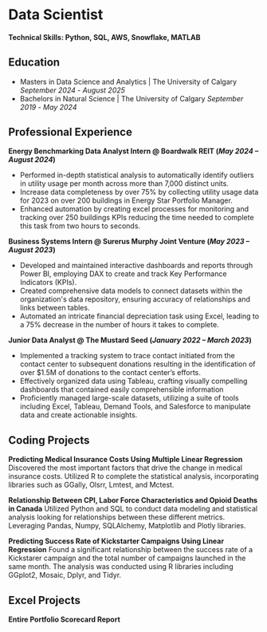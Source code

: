 # Data Scientist

#### Technical Skills: Python, SQL, AWS, Snowflake, MATLAB

## Education							       		
- Masters in Data Science and Analytics | The University of Calgary _September 2024_ - _August 2025_ 	 			        		
- Bachelors in Natural Science | The University of Calgary _September 2019_ - _May 2024_ 

## Professional Experience
**Energy Benchmarking Data Analyst Intern @ Boardwalk REIT  (_May 2024 – August 2024_)**
- Performed in-depth statistical analysis to automatically identify outliers in utility usage per month across more than 7,000 distinct units.
- Increase data completeness by over 75% by collecting utility usage data for 2023 on over 200 buildings in Energy Star Portfolio Manager.
- Enhanced automation by creating excel processes for monitoring and tracking over 250 buildings KPIs reducing the time needed to complete this task from two hours to seconds.

**Business Systems Intern @ Surerus Murphy Joint Venture  (_May 2023 – August 2023_)**
- Developed and maintained interactive dashboards and reports through Power BI, employing DAX to create and track Key Performance Indicators (KPIs).
- Created comprehensive data models to connect datasets within the organization's data repository, ensuring accuracy of relationships and links between tables.
- Automated an intricate financial depreciation task using Excel, leading to a 75% decrease in the number of hours it takes to complete.

**Junior Data Analyst @ The Mustard Seed   (_January 2022 – March 2023_)**
- Implemented a tracking system to trace contact initiated from the contact center to subsequent donations resulting in the identification of over $1.5M of donations to the contact center’s efforts.
- Effectively organized data using Tableau, crafting visually compelling dashboards that contained easily comprehensible information
- Proficiently managed large-scale datasets, utilizing a suite of tools including Excel, Tableau, Demand Tools, and Salesforce to manipulate data and create actionable insights.

## Coding Projects

**Predicting Medical Insurance Costs Using Multiple Linear Regression**
Discovered the most important factors that drive the change in medical insurance costs. Utilized R to complete the statistical analysis, incorporating libraries such as GGally, Olsrr, Lmtest, and Mctest. 

**Relationship Between CPI, Labor Force Characteristics and Opioid Deaths in Canada**
Utilized Python and SQL to conduct data modeling and statistical analysis looking for relationships between these different metrics. Leveraging Pandas, Numpy, SQLAlchemy, Matplotlib and Plotly libraries.

**Predicting Success Rate of Kickstarter Campaigns Using Linear Regression**
Found a significant relationship between the success rate of a Kickstarer campaign and the total number of campaigns launched in the same month. The analysis was conducted using R libraries including GGplot2, Mosaic, Dplyr, and Tidyr.

## Excel Projects

**Entire Portfolio Scorecard Report**


